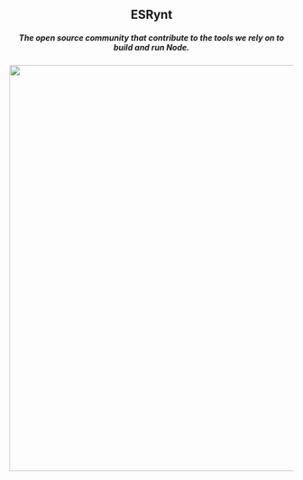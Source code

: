 <h2 align="center">ESRynt</h1>
<h5 align="center">The open source community that contribute to the tools we rely on to build and run Node.</h4>
<p align="center">
  <img src="https://raw.githubusercontent.com/RyuryNetwork/.github/main/profile/img/hw.png" width="720">
</p>
